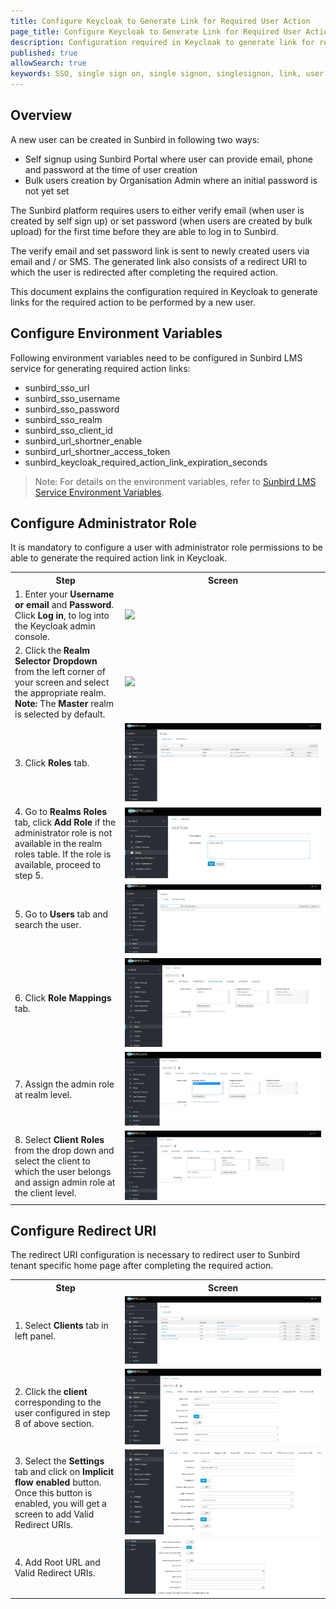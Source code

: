 ```yaml
---
title: Configure Keycloak to Generate Link for Required User Action
page_title: Configure Keycloak to Generate Link for Required User Action 
description: Configuration required in Keycloak to generate link for required user action for sign up
published: true
allowSearch: true
keywords: SSO, single sign on, single signon, singlesignon, link, user required action, set password link , verify email link, Keycloak
---
```

## Overview
A new user can be created in Sunbird in following two ways:
- Self signup using Sunbird Portal where user can provide email, phone and password at the time of user creation
- Bulk users creation by Organisation Admin where an initial password is not yet set

The Sunbird platform requires users to either verify email (when user is created by self sign up) or set password (when users are created by bulk upload) for the first time before they are able to log in to Sunbird.

The verify email and set password link is sent to newly created users via email and / or SMS. The generated link also consists of a redirect URI to which the user is redirected after completing the required action.

This document explains the configuration required in Keycloak to generate links for the required action to be performed by a new user.

## Configure Environment Variables

Following environment variables need to be configured in Sunbird LMS service for generating required action links:
- sunbird_sso_url
- sunbird_sso_username
- sunbird_sso_password
- sunbird_sso_realm
- sunbird_sso_client_id
- sunbird_url_shortner_enable
- sunbird_url_shortner_access_token
- sunbird_keycloak_required_action_link_expiration_seconds

> Note: For details on the environment variables, refer to [Sunbird LMS Service Environment Variables](http://docs.sunbird.org/latest/developer-docs/configuring_sunbird/env_variables_lms/).

## Configure Administrator Role 

It is mandatory to configure a user with administrator role permissions to be able to generate the required action link in Keycloak.

<table>
<tr>
<th style="width:35%;">Step</th>
<th style="width:65%;">Screen</th>
 </tr>
  
<tr>
  <td>
1. Enter your <b>Username or email</b> and <b>Password</b>.<br>Click <b>Log in</b>, to log into the Keycloak admin console.
</td>
<td><img src="https://github.com/project-sunbird/project-sunbird.github.io/blob/dev/pages/developer-docs/configuring_sunbird/images/keycloak_login.png"></td>
</tr>
 
<tr>
  <td> 
2. Click the <b>Realm Selector Dropdown</b> from the left corner of your screen and select the appropriate realm.<br>
<b>Note:</b> The <b>Master</b> realm is selected by default.
    </td>
    <td><img src="https://github.com/project-sunbird/project-sunbird.github.io/blob/dev/pages/developer-docs/configuring_sunbird/images/realm_select.png"></td>
    </tr>
    
  <tr>
  <td> 
3. Click <b>Roles</b> tab.
  </td>
  <td><img src="https://github.com/project-sunbird/sunbird.org-docs/blob/master/developer-docs/configuring_sunbird/images/settings/roles_selector.PNG"></td>
  </tr>
  
  <tr>
  <td> 
4. Go to <b>Realms Roles</b> tab, click <b>Add Role</b> if the administrator role is not available in the realm roles table. If the role is available, proceed to step 5. 
</td>
<td>
  <img src="https://github.com/project-sunbird/sunbird.org-docs/blob/master/developer-docs/configuring_sunbird/images/settings/add_admin_role.PNG">
  </td>
  </tr>
 <tr>
  <td>
5. Go to <b>Users</b> tab and search the user.
  </td>
  <td><img src="https://github.com/project-sunbird/sunbird.org-docs/blob/master/developer-docs/configuring_sunbird/images/settings/select_user_%20selector_and%20_search_for_%20admin_user.PNG"></td>
  </tr>
  
 
<tr>
<td> 
6. Click <b>Role Mappings</b> tab.
  </td>
  <td><img src="https://github.com/project-sunbird/sunbird.org-docs/blob/master/developer-docs/configuring_sunbird/images/settings/user_role_mapping.PNG"></td>
  </tr>
  <tr>
<td> 
7. Assign the admin role at realm level.
  </td>
  <td><img src="https://github.com/project-sunbird/sunbird.org-docs/blob/master/developer-docs/configuring_sunbird/images/settings/add_admin_role_to_user.PNG"></td>
  </tr>
  
  <tr>
<td> 
8. Select <b>Client Roles</b> from the drop down and select the client to which the user belongs and assign admin role at the client level.
  </td>
  <td><img src="https://github.com/project-sunbird/sunbird.org-docs/blob/master/developer-docs/configuring_sunbird/images/settings/admin_role_added.PNG"></td>
  </tr>
</table>

## Configure Redirect URI 

The redirect URI configuration is necessary to redirect user to Sunbird tenant specific home page after completing the required action.
<table>
<tr>
<th style="width:35%;">Step</th>
<th style="width:65%;">Screen</th>
 </tr>
  
<tr>
  <td>
1. Select <b>Clients</b> tab in left panel.
</td>
<td><img src="https://github.com/project-sunbird/sunbird.org-docs/blob/master/developer-docs/configuring_sunbird/images/settings/client_list.PNG"></td>
</tr>
 
<tr>
  <td> 
2. Click the <b>client</b> corresponding to the user configured in step 8 of above section.<br>
    </td>
    <td><img src="https://github.com/project-sunbird/sunbird.org-docs/blob/master/developer-docs/configuring_sunbird/images/settings/select_user_client.PNG"></td>
    </tr>
    
  <tr>
  <td> 
3. Select the <b>Settings</b> tab and click on <b>Implicit flow enabled </b> button. Once this button is enabled, you will get a screen to add Valid Redirect URIs.
  </td>
  <td><img src="https://github.com/project-sunbird/sunbird.org-docs/blob/master/developer-docs/configuring_sunbird/images/settings/in_settings_tab_%20enabl_implicit_%20flow_enabled.PNG"></td>
  </tr>
  
  <tr>
  <td> 
4. Add Root URL and Valid Redirect URIs.
</td>
<td>
  <img src="https://github.com/project-sunbird/sunbird.org-docs/blob/master/developer-docs/configuring_sunbird/images/settings/config-url.PNG">
  </td>
  </tr>
 
</table>
